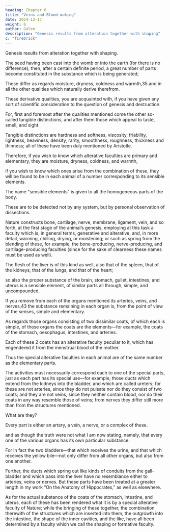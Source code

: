 ```yaml
---
heading: Chapter 6
title: "Veins and Blood-making"
date: 2024-12-17
weight: 6
author: Galen
description: "Genesis results from alteration together with shaping"
c: "firebrick"
---
```



Genesis results from alteration together with shaping.

The seed having been cast into the womb or into the earth (for there is no difference), then, after a certain definite period, a great number of parts become constituted in the substance which is being generated; 

These differ as regards moisture, dryness, coldness and warmth,35 and in all the other qualities which naturally derive therefrom.

These derivative qualities, you are acquainted with, if you have given any sort of scientific consideration to the question of genesis and destruction. 

For, first and foremost after the qualities mentioned come the other so-called tangible distinctions, and after them those which appeal to taste, smell, and sight. 

Tangible distinctions are hardness and softness, viscosity, friability, lightness, heaviness, density, rarity, smoothness, roughness, thickness and thinness; all of these have been duly mentioned by Aristotle.

<!-- And of course you know those which appeal to taste, smell, and sight.  -->

Therefore, if you wish to know which alterative faculties are primary and elementary, they are moisture, dryness, coldness, and warmth, 

if you wish to know which ones arise from the combination of these, they will be found to be in each animal of a number corresponding to its sensible elements. 

The name "sensible elements" is given to all the homogeneous parts of the body.

These are to be detected not by any system, but by personal observation of dissections.

Nature constructs bone, cartilage, nerve, membrane, ligament, vein, and so forth, at the first stage of the animal’s genesis, employing at this task a faculty which is, in general terms, generative and alterative, and, in more detail, warming, chilling, drying, or moistening; or such as spring from the blending of these, for example, the bone-producing, nerve-producing, and cartilage-producing faculties (since for the sake of clearness these names must be used as well).

The flesh of the liver is of this kind as well, also that of the spleen, that of the kidneys, that of the lungs, and that of the heart; 

so also the proper substance of the brain, stomach, gullet, intestines, and uterus is a sensible element, of similar parts all through, simple, and uncompounded. 

If you remove from each of the organs mentioned its arteries, veins, and nerves,43 the substance remaining in each organ is, from the point of view of the senses, simple and elementary. 

As regards those organs consisting of two dissimilar coats, of which each is simple, of these organs the coats are the elements—for example, the coats of the stomach, oesophagus, intestines, and arteries.

Each of these 2 coats has an alterative faculty peculiar to it, which has engendered it from the menstrual blood of the mother. 

Thus the special alterative faculties in each animal are of the same number as the elementary parts.

The activities must necessarily correspond each to one of the special parts, just as each part has its special use—for example, those ducts which extend from the kidneys into the bladder, and which are called ureters; for these are not arteries, since they do not pulsate nor do they consist of two coats; and they are not veins, since they neither contain blood, nor do their coats in any way resemble those of veins; from nerves they differ still more than from the structures mentioned.

What are they?

Every part is either an artery, a vein, a nerve, or a complex of these.

 and as though the truth were not what I am now stating, namely, that every one of the various organs has its own particular substance. 

For in fact the two bladders—that which receives the urine, and that which receives the yellow bile—not only differ from all other organs, but also from one another. 

Further, the ducts which spring out like kinds of conduits from the gall-bladder and which pass into the liver have no resemblance either to arteries, veins or nerves. But these parts have been treated at a greater length in my work “On the Anatomy of Hippocrates,” as well as elsewhere.

As for the actual substance of the coats of the stomach, intestine, and uterus, each of these has been rendered what it is by a special alterative faculty of Nature; while the bringing of these together, the combination therewith of the structures which are inserted into them, the outgrowth into the intestine, the shape of the inner cavities, and the like, have all been determined by a faculty which we call the shaping or formative faculty.

<!-- This faculty we also state to be artistic—nay, the best and highest art—doing everything for some purpose, so that Greek text there is nothing ineffective or superfluous, or capable of being better disposed. This, however, I shall demonstrate in my work “On the Use of Parts.” -->
